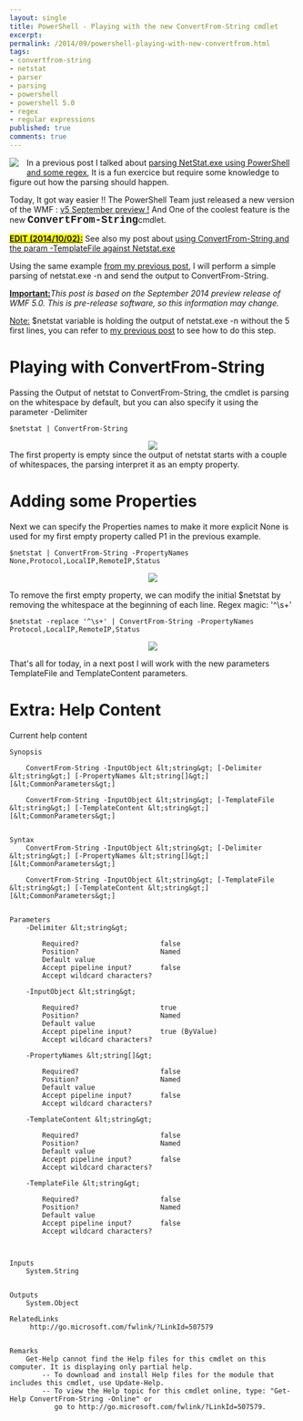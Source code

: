 ```yaml
---
layout: single
title: PowerShell - Playing with the new ConvertFrom-String cmdlet
excerpt: 
permalink: /2014/09/powershell-playing-with-new-convertfrom.html
tags: 
- convertfrom-string
- netstat
- parser
- parsing
- powershell
- powershell 5.0
- regex
- regular expressions
published: true
comments: true
---
```


 
 <a href="{{ base_path }}/images/2014/20140905_PowerShell_-_Playing_with_the_new_ConvertFrom-String_cmdlet/2014-09-04_20-28-34__556572779__-144x125.png" imageanchor="1" style="clear: left; float: left; margin-bottom: 1em; margin-right: 1em;"><img border="0" src="{{ base_path }}/images/2014/20140905_PowerShell_-_Playing_with_the_new_ConvertFrom-String_cmdlet/2014-09-04_20-28-34__556572779__-144x125.png" /></a>In a previous post I talked about <a href="{{ base_path }}/2014/08/powershell-parse-this-netstatexe.html" target="_blank">parsing NetStat.exe using PowerShell and some regex</a>, It is a fun exercice but require some knowledge to figure out how the parsing should happen.

Today, It got way easier !! The PowerShell Team just released a new version of the WMF : <a href="http://blogs.msdn.com/b/powershell/archive/2014/09/04/windows-management-framework-5-0-preview-september-2014-is-now-available.aspx" target="_blank">v5 September preview !</a> And One of the coolest feature is the new <b><span style="font-family: Courier New, Courier, monospace; font-size: large;">ConvertFrom-String</b>cmdlet.

<b><u style="background-color: yellow;">EDIT (2014/10/02):</u></b> See also my post about <a href="{{ base_path }}/2014/09/powershell-convertfrom-string-and.html" target="_blank">using ConvertFrom-String and the param -TemplateFile against Netstat.exe</a>

Using the same example <a href="{{ base_path }}/2014/08/powershell-parse-this-netstatexe.html" target="_blank">from my previous post</a>, I will perform a simple parsing of netstat.exe -n and send the output to ConvertFrom-String.

<b><u>Important:</u></b><i>This post is based on the September 2014 preview release of WMF 5.0. This is pre-release software, so this information may change.</i>


<u>Note:</u> $netstat variable is holding the output of netstat.exe -n without the 5 first lines, you can refer to <a href="{{ base_path }}/2014/08/powershell-parse-this-netstatexe.html" target="_blank">my previous post</a> to see how to do this step.



# Playing with ConvertFrom-String


Passing the Output of netstat to ConvertFrom-String, the cmdlet is parsing on the whitespace by default, but you can also specify it using the parameter -Delimiter

```
$netstat | ConvertFrom-String
```

<div class="separator" style="clear: both; text-align: center;"><a href="{{ base_path }}/images/2014/20140905_PowerShell_-_Playing_with_the_new_ConvertFrom-String_cmdlet/2014-09-04_22-59-56__1937905208__-692x472.png" imageanchor="1" style="margin-left: 1em; margin-right: 1em;"><img border="0" src="{{ base_path }}/images/2014/20140905_PowerShell_-_Playing_with_the_new_ConvertFrom-String_cmdlet/2014-09-04_22-59-56__1937905208__-692x472.png" /></a></div>
The first property is empty since the output of netstat starts with a couple of whitespaces, the parsing interpret it as an empty property.




# Adding some Properties


Next we can specify the Properties names to make it more explicit
None is used for my first empty property called P1 in the previous example.

```
$netstat | ConvertFrom-String -PropertyNames None,Protocol,LocalIP,RemoteIP,Status
```

<div class="separator" style="clear: both; text-align: center;"><a href="{{ base_path }}/images/2014/20140905_PowerShell_-_Playing_with_the_new_ConvertFrom-String_cmdlet/2014-09-04_23-01-38__1726571702__-692x472.png" imageanchor="1" style="margin-left: 1em; margin-right: 1em;"><img border="0" src="{{ base_path }}/images/2014/20140905_PowerShell_-_Playing_with_the_new_ConvertFrom-String_cmdlet/2014-09-04_23-01-38__1726571702__-692x472.png" /></a></div>

To remove the first empty property, we can modify the initial $netstat by removing the whitespace at the beginning of each line. Regex magic: '^\s+'


```
$netstat -replace '^\s+' | ConvertFrom-String -PropertyNames Protocol,LocalIP,RemoteIP,Status
```


<div class="separator" style="clear: both; text-align: center;"><a href="{{ base_path }}/images/2014/20140905_PowerShell_-_Playing_with_the_new_ConvertFrom-String_cmdlet/2014-09-04_23-02-37__1915252753__-692x472.png" imageanchor="1" style="margin-left: 1em; margin-right: 1em;"><img border="0" src="{{ base_path }}/images/2014/20140905_PowerShell_-_Playing_with_the_new_ConvertFrom-String_cmdlet/2014-09-04_23-02-37__1915252753__-692x472.png" /></a></div>


That's all for today, in a next post I will work with the new parameters TemplateFile and TemplateContent parameters.




# Extra: Help Content

Current help content


```
Synopsis
    
    ConvertFrom-String -InputObject &lt;string&gt; [-Delimiter &lt;string&gt;] [-PropertyNames &lt;string[]&gt;] [&lt;CommonParameters&gt;]
    
    ConvertFrom-String -InputObject &lt;string&gt; [-TemplateFile &lt;string&gt;] [-TemplateContent &lt;string&gt;] [&lt;CommonParameters&gt;]
    

Syntax
    ConvertFrom-String -InputObject &lt;string&gt; [-Delimiter &lt;string&gt;] [-PropertyNames &lt;string[]&gt;] [&lt;CommonParameters&gt;]

    ConvertFrom-String -InputObject &lt;string&gt; [-TemplateFile &lt;string&gt;] [-TemplateContent &lt;string&gt;] [&lt;CommonParameters&gt;]


Parameters
    -Delimiter &lt;string&gt;

        Required?                    false
        Position?                    Named
        Default value                
        Accept pipeline input?       false
        Accept wildcard characters?  

    -InputObject &lt;string&gt;

        Required?                    true
        Position?                    Named
        Default value                
        Accept pipeline input?       true (ByValue)
        Accept wildcard characters?  

    -PropertyNames &lt;string[]&gt;

        Required?                    false
        Position?                    Named
        Default value                
        Accept pipeline input?       false
        Accept wildcard characters?  

    -TemplateContent &lt;string&gt;

        Required?                    false
        Position?                    Named
        Default value                
        Accept pipeline input?       false
        Accept wildcard characters?  

    -TemplateFile &lt;string&gt;

        Required?                    false
        Position?                    Named
        Default value                
        Accept pipeline input?       false
        Accept wildcard characters?  



Inputs
    System.String
    

Outputs
    System.Object

RelatedLinks
     http://go.microsoft.com/fwlink/?LinkId=507579


Remarks
    Get-Help cannot find the Help files for this cmdlet on this computer. It is displaying only partial help.
        -- To download and install Help files for the module that includes this cmdlet, use Update-Help.
        -- To view the Help topic for this cmdlet online, type: "Get-Help ConvertFrom-String -Online" or 
           go to http://go.microsoft.com/fwlink/?LinkId=507579.




```


